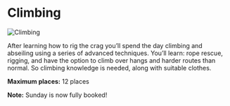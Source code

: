 Climbing
========

![Climbing](/img/climbing.png)

After learning how to rig the crag you’ll spend the day climbing and abseiling using a series of advanced techniques.  You’ll learn: rope rescue, rigging, and have the option to climb over hangs and harder routes than normal.  So climbing knowledge is needed, along with suitable clothes.

**Maximum places:** 12 places

**Note:** Sunday is now fully booked!
